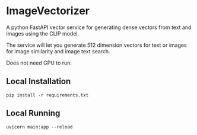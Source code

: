 # ImageVectorizer
A python FastAPI vector service for generating dense vectors from text and images using the CLIP model.

The service will let you generate 512 dimension vectors for text or images for image similarity and image text search.

Does not need GPU to run.

## Local Installation

```
pip install -r requirements.txt
```

## Local Running

```
uvicorn main:app --reload
```